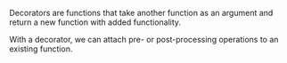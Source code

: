 Decorators are functions that take another function as an argument and return a new function with added functionality.

With a decorator, we can attach pre- or post-processing operations to an existing function.

